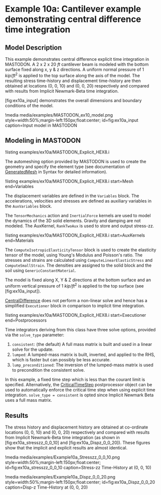 # Example 10a: Cantilever example demonstrating central difference time integration

## Model Description

This example demonstrates central difference explicit time integration in MASTODON. A 2 x 2 x 20 $ft$ cantilever beam is modeled with the bottom surface fixed along x, y & z directions. A uniform normal pressure of 1 $kip/ft^2$ is applied to the top surface along the axis of the model. The resulting stress time-history and displacement time-history are then obtained at locations (0, 0, 10) and (0, 0, 20) respectively and compared with results from Implicit Newmark-Beta time integration.

[fig:ex10a_input] demonstrates the overall dimensions and boundary conditions of the model.

!media media/examples/MASTODON_ex10_model.png
       style=width:50%;margin-left:150px;float:center;
       id=fig:ex10a_input
       caption=Input model in MASTODON

## Modeling in MASTODON

!listing examples/ex10a/MASTODON_Explicit_HEX8.i

The automeshing option provided by MASTODON is used to create the geometry and specify the element type (see documentation of [GeneratedMesh](mesh/index.md) in Syntax for detailed information).

!listing examples/ex10a/MASTODON_Explicit_HEX8.i
         start=Mesh
         end=Variables

The displacement variables are defined in the `Variables` block. The accelerations, velocities and stresses are defined as auxiliary variables in the `AuxVariables` block.

The `TensorMechanics` action and `InertialForce` kernels are used to model the dynamics of the 3D solid elements. Gravity and damping are not modeled. The AuxKernel, `RankTwoAux` is used to store and output stress-zz.

!listing examples/ex10a/MASTODON_Explicit_HEX8.i
         start=AuxKernels
         end=Materials

The `ComputeIsotropicElasticityTensor` block is used to create the elasticity tensor of the model, using Young's Modulus and Poisson's ratio. The stresses and strains are calculated using `ComputeLinearElasticStress` and `ComputeSmallStrain`. The densities are assigned to the solid block and the soil using `GenericConstantMaterial`.

The model is fixed along X, Y & Z directions at the bottom surface and an uniform vertical pressure of 1 $kip/ft^2$ is applied to the top surface (see [fig:ex10a_input]).

[CentralDifference](timeintegrators/CentralDifference.md) does not perform a non-linear solve and hence has a simplified `Executioner` block in comparison to implicit time integration.

!listing examples/ex10a/MASTODON_Explicit_HEX8.i
         start=Executioner
         end=Postprocessors

Time integrators deriving from this class have three solve options, provided via the `solve_type` parameter:

1. `consistent`: (the default) A full mass matrix is built and used in a linear solve for the update.
2. `lumped`: A lumped-mass matrix is built, inverted, and applied to the RHS, which is faster but can possibly be less accurate.
3. `lump_preconditioned`: The inversion of the lumped-mass matrix is used to precondition the consistent solve.

In this example, a fixed time step which is less than the courant limit is specified. Alternatively, the [CriticalTimeStep](postprocessors/CriticalTimeStep.md) postprocessor object can be used to automatically enforce the critical time step when using explicit time integration. `solve_type = consistent` is opted since Implicit Newmark Beta uses a full mass matrix.

## Results

The stress history and displacement history are obtained at co-ordinate locations (0, 0, 10) and (0, 0, 20) respectively and compared with results from Implicit Newmark-Beta time integration (as shown in [fig:ex10a_stresszz_0_0_10] and [fig:ex10a_Dispz_0_0_20]). These figures show that the implicit and explicit results are almost identical.


!media media/examples/Example10a_Stresszz_0_0_10.png
       style=width:50%;margin-left:150px;float:center;
       id=fig:ex10a_stresszz_0_0_10
       caption=Stress-zz Time-History at (0, 0, 10)

!media media/examples/Example10a_Dispz_0_0_20.png
       style=width:50%;margin-left:150px;float:center;
       id=fig:ex10a_Dispz_0_0_20
       caption=Disp-z Time-History at (0, 0, 20)
